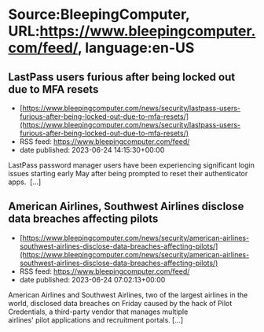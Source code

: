 # Source:BleepingComputer, URL:https://www.bleepingcomputer.com/feed/, language:en-US

## LastPass users furious after being locked out due to MFA resets
 - [https://www.bleepingcomputer.com/news/security/lastpass-users-furious-after-being-locked-out-due-to-mfa-resets/](https://www.bleepingcomputer.com/news/security/lastpass-users-furious-after-being-locked-out-due-to-mfa-resets/)
 - RSS feed: https://www.bleepingcomputer.com/feed/
 - date published: 2023-06-24 14:15:30+00:00

LastPass password manager users have been experiencing significant login issues starting early May after being prompted to reset their authenticator apps.  [...]

## American Airlines, Southwest Airlines disclose data breaches affecting pilots
 - [https://www.bleepingcomputer.com/news/security/american-airlines-southwest-airlines-disclose-data-breaches-affecting-pilots/](https://www.bleepingcomputer.com/news/security/american-airlines-southwest-airlines-disclose-data-breaches-affecting-pilots/)
 - RSS feed: https://www.bleepingcomputer.com/feed/
 - date published: 2023-06-24 07:02:13+00:00

American Airlines and Southwest Airlines, two of the largest airlines in the world, disclosed data breaches on Friday caused by the hack of Pilot Credentials, a third-party vendor that manages multiple airlines' pilot applications and recruitment portals. [...]

